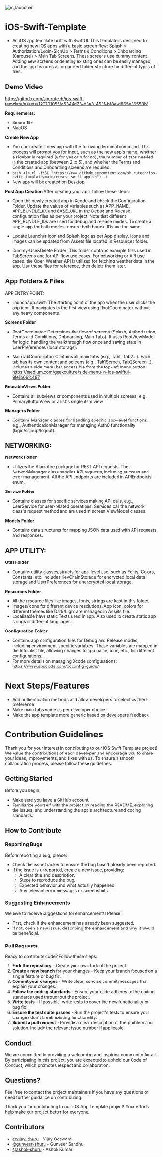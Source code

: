 ![ic_launcher](https://github.com/shurutech/ios-swift-template/assets/127201055/bc2cacf3-92cb-41de-af15-9a5ece810618)
# iOS-Swift-Template

 - An iOS app template built with SwiftUI. This template is designed for creating new iOS apps with a basic screen flow: Splash > Authorization/Login-SignUp > Terms & Conditions > Onboarding (Carousel) > Main Tab Screens. These screens use dummy content. Adding new screens or deleting existing ones can be easily managed, and the app features an organized folder structure for different types of files.  

 ## Demo Video

https://github.com/shurutech/ios-swift-template/assets/127201055/c5344d73-d3a3-453f-bf8e-d865e36558bf


 **Requirements:**
  -  Xcode 15+
  -  MacOS
 
 **Create New App**
   - You can create a new app with the following terminal command. This process will prompt you for input, such as the new app's name, whether a sidebar is required (y for yes or n for no), the number of tabs needed in the created app (between 2 to 5), and whether the Terms and Conditions and Onboarding screens are required.
   - ```bash <(curl -fsSL "https://raw.githubusercontent.com/shurutech/ios-swift-template/main/create_swift_app.sh") -i```
   - New app will be created on Desktop
 
 **Post App Creation**
   After creating your app, follow these steps:

   - Open the newly created app in Xcode and check the Configuration Folder. Update the values of variables such as APP_NAME, APP_BUNDLE_ID, and BASE_URL in the Debug and Release configuration files as per your project. Note that different APP_BUNDLE_IDs are used for debug and release modes. To create a single app for both modes, ensure both bundle IDs are the same.
   
   - Update Launcher icon and Splash logo as per App display. Icons and images can be updated from Assets file located in Resources folder. 

   - Dummy-Use&Delete Folder: This folder contains example files used in TabScreens and for API flow use cases. For networking or API use cases, the Open Weather API is utilized for fetching weather data in the app. Use these files for reference, then delete them later.
   
## App Folders & Files
   APP ENTRY POINT:
 - LaunchApp.swift: The starting point of the app when the user clicks the app icon. It navigates to the first view using RootCoordinator, without any heavy components.
 
 **Screens Folder**
 
 - RootCoordinator: Determines the flow of screens (Splash, Authorization, Terms and Conditions, Onboarding, Main Tabs). It uses RootViewModel for logic, handling the walkthrough flow once and saving state in UserPreferences (local storage).

 - MainTabCoordinator: Contains all main tabs (e.g., Tab1, Tab2...). Each tab has its own content and screens (e.g., Tab1Screen, Tab2Screen...). Includes a side menu bar accessible from the top-left menu button. https://medium.com/geekculture/side-menu-in-ios-swiftui-9fe1b69fc487
    
**ReusableViews Folder**
  - Contains all subviews or components used in multiple screens, e.g., PrimaryButtonView or a list's single item view.
  
**Managers Folder**
  - Contains Manager classes for handling specific app-level functions, e.g., AuthenticationManager for managing Auth0 functionality (login/signup/logout). 

## NETWORKING:

**Network Folder**
 - Utilizes the Alamofire package for REST API requests. The NetworkManager class handles API requests, including success and error management. All the API endpoints are included in APIEndpoints enum.
 
**Service Folder**
  - Contains classes for specific services making API calls, e.g., UserService for user-related operations. Services call the network class's request method and are used in screen ViewModel classes.
  
**Models Folder**
  - Contains data structures for mapping JSON data used with API requests and responses.
  

## APP UTILITY:
 
 **Utils Folder**
 - Contains utility classes/structs for app-level use, such as Fonts, Colors, Constants, etc. Includes KeyChainStorage for encrypted local data storage and UserPreferences for unencrypted local storage.

 **Resources Folder**
 - All the resource files like images, fonts, strings are kept in this folder.
 - Images/icons for different device resolutions, App icon, colors for different themes like Dark/Light are managed in Assets file. 
 - Localizable have static Texts used in app. Also used to create static app strings in different languages.
 

 **Configuration Folder**
 - Contains app configuration files for Debug and Release modes, including environment-specific variables. These variables are mapped in the Info.plist file, allowing changes to app name, icon, etc., for different configurations.
 - For more details on managing Xcode configurations: https://www.appcoda.com/xcconfig-guide/

# Next Steps/Features
- Add authentication methods and allow developers to select as there preference
- Make main tabs name as per developer choice
- Make the app template more generic based on developers feedback
  

# Contribution Guidelines

Thank you for your interest in contributing to our iOS Swift Template project! We value the contributions of each developer and encourage you to share your ideas, improvements, and fixes with us. To ensure a smooth collaboration process, please follow these guidelines.

## Getting Started

Before you begin:
- Make sure you have a GitHub account.
- Familiarize yourself with the project by reading the README, exploring the issues, and understanding the app's architecture and coding standards.

## How to Contribute

### Reporting Bugs

Before reporting a bug, please:
- Check the issue tracker to ensure the bug hasn't already been reported.
- If the issue is unreported, create a new issue, providing:
  - A clear title and description.
  - Steps to reproduce the bug.
  - Expected behavior and what actually happened.
  - Any relevant error messages or screenshots.

### Suggesting Enhancements

We love to receive suggestions for enhancements! Please:
- First, check if the enhancement has already been suggested.
- If not, open a new issue, describing the enhancement and why it would be beneficial.

### Pull Requests

Ready to contribute code? Follow these steps:
1. **Fork the repository** - Create your own fork of the project.
2. **Create a new branch** for your changes - Keep your branch focused on a single feature or bug fix.
3. **Commit your changes** - Write clear, concise commit messages that explain your changes.
4. **Follow the coding standards** - Ensure your code adheres to the coding standards used throughout the project.
5. **Write tests** - If possible, write tests to cover the new functionality or bug fix.
6. **Ensure the test suite passes** - Run the project's tests to ensure your changes don't break existing functionality.
7. **Submit a pull request** - Provide a clear description of the problem and solution. Include the relevant issue number if applicable.

## Conduct

We are committed to providing a welcoming and inspiring community for all. By participating in this project, you are expected to uphold our Code of Conduct, which promotes respect and collaboration.

## Questions?

Feel free to contact the project maintainers if you have any questions or need further guidance on contributing.

Thank you for contributing to our iOS App Template project! Your efforts help make our project better for everyone.


## Contributors

- [@vijay-shuru](https://github.com/vijay-shuru) - Vijay Goswami
- [@gunveer-shuru](https://github.com/gunveer-shuru) - Gunveer Sandhu
- [@ashok-shuru](https://github.com/ashok-shuru) - Ashok Kumar

